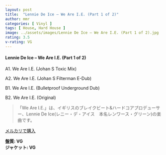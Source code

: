 ```yaml
---
layout: post
title:  "Lennie De Ice – We Are I.E. (Part 1 of 2)"
author: mmr
categories: [ Vinyl ]
tags: [ House, Hard House ]
image: ../assets/images/Lennie De Ice – We Are I.E. (Part 1 of 2).jpg
rating: 3.5
v-rating: VG
---
```


#### Lennie De Ice – We Are I.E. (Part 1 of 2)

A1. We Are I.E. (Johan S Toxic Mix)

A2. We Are I.E. (Johan S Filterman E-Dub)

B1. We Are I.E. (Bulletproof Underground Dub)

B2. We Are I.E. (Original)

> 「We Are I.E.」は、イギリスのブレイクビート&ハードコアプロデューサー、Lennie De Ice(レニー・デ・アイス　本名レンワース・グリーン)の楽曲です。

[メルカリで購入](https://jp.mercari.com/item/m70780419709)

<div class="mt-4 mb-4 d-flex align-items-center">
<strong class="mr-1">盤質: VG</strong>
</div>
<div class="mt-4 mb-4 d-flex align-items-center">
<strong class="mr-1">ジャケット: VG</strong>
</div>
